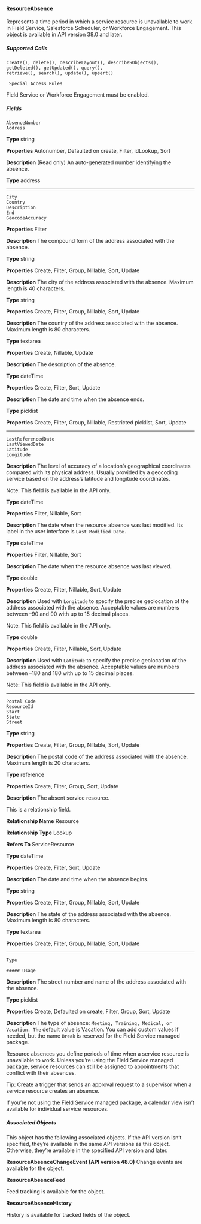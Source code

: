 #### ResourceAbsence

Represents a time period in which a service resource is unavailable to work in Field Service, Salesforce Scheduler, or Workforce Engagement.
This object is available in API version 38.0 and later.

##### Supported Calls
```
create(), delete(), describeLayout(), describeSObjects(), getDeleted(), getUpdated(), query(),
retrieve(), search(), update(), upsert()

 Special Access Rules

```
Field Service or Workforce Engagement must be enabled.

##### Fields

```
AbsenceNumber
Address

```

**Type**
string

**Properties**
Autonumber, Defaulted on create, Filter, idLookup, Sort

**Description**
(Read only) An auto-generated number identifying the absence.

**Type**
address


-----

```
City
Country
Description
End
GeocodeAccuracy

```

**Properties**
Filter

**Description**
The compound form of the address associated with the absence.

**Type**
string

**Properties**
Create, Filter, Group, Nillable, Sort, Update

**Description**
The city of the address associated with the absence. Maximum length is 40
characters.

**Type**
string

**Properties**
Create, Filter, Group, Nillable, Sort, Update

**Description**
The country of the address associated with the absence. Maximum length is 80
characters.

**Type**
textarea

**Properties**
Create, Nillable, Update

**Description**
The description of the absence.

**Type**
dateTime

**Properties**
Create, Filter, Sort, Update

**Description**
The date and time when the absence ends.

**Type**
picklist

**Properties**
Create, Filter, Group, Nillable, Restricted picklist, Sort, Update


-----

```
LastReferencedDate
LastViewedDate
Latitude
Longitude

```

**Description**
The level of accuracy of a location’s geographical coordinates compared with its
physical address. Usually provided by a geocoding service based on the address’s
latitude and longitude coordinates.

Note: This field is available in the API only.

**Type**
dateTime

**Properties**
Filter, Nillable, Sort

**Description**
The date when the resource absence was last modified. Its label in the user
interface is `Last Modified Date.`

**Type**
dateTime

**Properties**
Filter, Nillable, Sort

**Description**
The date when the resource absence was last viewed.

**Type**
double

**Properties**
Create, Filter, Nillable, Sort, Update

**Description**
Used with `Longitude` to specify the precise geolocation of the address
associated with the absence. Acceptable values are numbers between –90 and
90 with up to 15 decimal places.

Note: This field is available in the API only.

**Type**
double

**Properties**
Create, Filter, Nillable, Sort, Update

**Description**
Used with `Latitude` to specify the precise geolocation of the address
associated with the absence. Acceptable values are numbers between –180 and
180 with up to 15 decimal places.

Note: This field is available in the API only.


-----

```
Postal Code
ResourceId
Start
State
Street

```

**Type**
string

**Properties**
Create, Filter, Group, Nillable, Sort, Update

**Description**
The postal code of the address associated with the absence. Maximum length is
20 characters.

**Type**
reference

**Properties**
Create, Filter, Group, Sort, Update

**Description**
The absent service resource.

This is a relationship field.

**Relationship Name**
Resource

**Relationship Type**
Lookup

**Refers To**
ServiceResource

**Type**
dateTime

**Properties**
Create, Filter, Sort, Update

**Description**
The date and time when the absence begins.

**Type**
string

**Properties**
Create, Filter, Group, Nillable, Sort, Update

**Description**
The state of the address associated with the absence. Maximum length is 80
characters.

**Type**
textarea

**Properties**
Create, Filter, Group, Nillable, Sort, Update


-----

```
Type

##### Usage

```

**Description**
The street number and name of the address associated with the absence.

**Type**
picklist

**Properties**
Create, Defaulted on create, Filter, Group, Sort, Update

**Description**
The type of absence: `Meeting, Training, Medical, or Vacation. The`
default value is Vacation. You can add custom values if needed, but the name
`Break` is reserved for the Field Service managed package.


Resource absences you define periods of time when a service resource is unavailable to work. Unless you’re using the Field Service
managed package, service resources can still be assigned to appointments that conflict with their absences.

Tip: Create a trigger that sends an approval request to a supervisor when a service resource creates an absence.

If you’re not using the Field Service managed package, a calendar view isn’t available for individual service resources.

##### Associated Objects

This object has the following associated objects. If the API version isn’t specified, they’re available in the same API versions as this object.
Otherwise, they’re available in the specified API version and later.

**ResourceAbsenceChangeEvent (API version 48.0)**
Change events are available for the object.

**ResourceAbsenceFeed**

Feed tracking is available for the object.

**ResourceAbsenceHistory**

History is available for tracked fields of the object.
